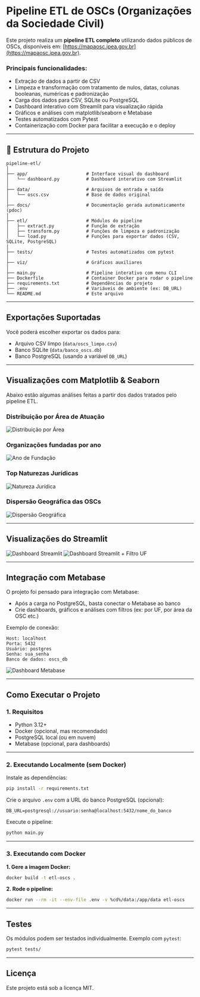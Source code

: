 
# Pipeline ETL de OSCs (Organizações da Sociedade Civil)

Este projeto realiza um **pipeline ETL completo** utilizando dados públicos de OSCs, disponíveis em: [https://mapaosc.ipea.gov.br](https://mapaosc.ipea.gov.br).

### Principais funcionalidades:

- Extração de dados a partir de CSV
- Limpeza e transformação com tratamento de nulos, datas, colunas booleanas, numéricas e padronização
- Carga dos dados para CSV, SQLite ou PostgreSQL
- Dashboard interativo com Streamlit para visualização rápida
- Gráficos e análises com matplotlib/seaborn e Metabase
- Testes automatizados com Pytest
- Containerização com Docker para facilitar a execução e o deploy

---

## 📁 Estrutura do Projeto

```
pipeline-etl/
│
├── app/                      # Interface visual do dashboard
│   └── dashboard.py          # Dashboard interativo com Streamlit
│
├── data/                     # Arquivos de entrada e saída
│   └── oscs.csv              # Base de dados original
│
├── docs/                     # Documentação gerada automaticamente (pdoc)
│
├── etl/                      # Módulos do pipeline
│   ├── extract.py            # Função de extração
│   ├── transform.py          # Funções de limpeza e padronização
│   └── load.py               # Funções para exportar dados (CSV, SQLite, PostgreSQL)
│
├── tests/                    # Testes automatizados com pytest
│
├── viz/                      # Gráficos auxiliares
│
├── main.py                   # Pipeline interativo com menu CLI
├── Dockerfile                # Container Docker para rodar o pipeline
├── requirements.txt          # Dependências do projeto
├── .env                      # Variáveis de ambiente (ex: DB_URL)
└── README.md                 # Este arquivo
```

---
## Exportações Suportadas

Você poderá escolher exportar os dados para:

- Arquivo CSV limpo (`data/oscs_limpo.csv`)
- Banco SQLite (`data/banco_oscs.db`)
- Banco PostgreSQL (usando a variável `DB_URL`)

---

## Visualizações com Matplotlib & Seaborn

Abaixo estão algumas análises feitas a partir dos dados tratados pelo pipeline ETL.

### Distribuição por Área de Atuação
![Distribuição por Área](viz/imagem_areas.png)

### Organizações fundadas por ano
![Ano de Fundação](viz/imagem_ano_fundacao.png)

### Top Naturezas Jurídicas
![Natureza Jurídica](viz/imagem_natureza_juridica.png)

### Dispersão Geográfica das OSCs
![Dispersão Geográfica](viz/imagem_dispersao_geografica.png)

---
## Visualizações do Streamlit

![Dashboard Streamlit](viz/streamlit.png)
![Dashboard Streamlit + Filtro UF](viz/streamlit_uf.png)

---

## Integração com Metabase

O projeto foi pensado para integração com Metabase:

- Após a carga no PostgreSQL, basta conectar o Metabase ao banco
- Crie dashboards, gráficos e análises com filtros (ex: por UF, por área da OSC etc.)

Exemplo de conexão:

```
Host: localhost
Porta: 5432
Usuário: postgres
Senha: sua_senha
Banco de dados: oscs_db
```

![Dashboard Metabase](viz/dashboard.png)

---

## Como Executar o Projeto

### 1. Requisitos

- Python 3.12+
- Docker (opcional, mas recomendado)
- PostgreSQL local (ou em nuvem)
- Metabase (opcional, para dashboards)

---

### 2. Executando Localmente (sem Docker)

Instale as dependências:

```bash
pip install -r requirements.txt
```

Crie o arquivo `.env` com a URL do banco PostgreSQL (opcional):

```
DB_URL=postgresql://usuario:senha@localhost:5432/nome_do_banco
```

Execute o pipeline:

```bash
python main.py
```

---

### 3. Executando com Docker

**1. Gere a imagem Docker:**

```bash
docker build -t etl-oscs .
```

**2. Rode o pipeline:**

```bash
docker run --rm -it --env-file .env -v %cd%/data:/app/data etl-oscs
```
---
## Testes

Os módulos podem ser testados individualmente.
Exemplo com `pytest`:

```bash
pytest tests/
```

---

## Licença

Este projeto está sob a licença MIT.
